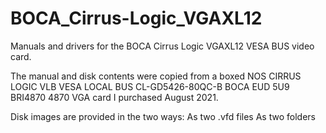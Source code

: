 # BOCA_Cirrus-Logic_VGAXL12
Manuals and drivers for the BOCA Cirrus Logic VGAXL12 VESA BUS video card.

The manual and disk contents were copied from a boxed NOS
   CIRRUS LOGIC VLB VESA LOCAL BUS CL-GD5426-80QC-B BOCA EUD 5U9 BRI4870 4870 VGA 
card I purchased August 2021.

Disk images are provided in the two ways:
  As two .vfd files
  As two folders

